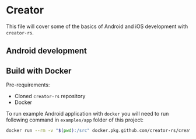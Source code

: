 # Creator

This file will cover some of the basics of Android and iOS development with `creator-rs`.

## Android development

## Build with Docker

Pre-requirements:

* Cloned `creator-rs` repository
* Docker

To run example Android application with `docker` you will need to run following command in `examples/app` folder of this project:

```sh
docker run --rm -v "$(pwd):/src" docker.pkg.github.com/creator-rs/creator/android cargo apk build
```
